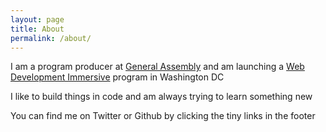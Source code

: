 ```yaml
---
layout: page
title: About
permalink: /about/
---
```


I am a program producer at [General Assembly](http://ga.co/) and am launching a [Web Development Immersive](http://ga.co/wdi) program in Washington DC

I like to build things in code and am always trying to learn something new

You can find me on Twitter or Github by clicking the tiny links in the footer

